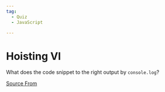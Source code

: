 ```yaml
---
tag:
  - Quiz
  - JavaScript

---
```

  
# Hoisting VI

What does the code snippet to the right output by `console.log`?


[Source From](https://bigfrontend.dev/quiz/Hoisting-VI)

  